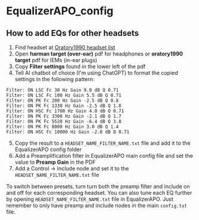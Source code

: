 # EqualizerAPO_config

## How to add EQs for other headsets
1. Find headset at [Oratory1990 headset list](https://old.reddit.com/r/oratory1990/wiki/index/list_of_presets)
2. Open **harman target (over-ear)** pdf for headphones or **oratory1990 target** pdf for IEMs (in-ear plugs)
3. Copy **Filter settings** found in the lower left of the pdf
4. Tell AI chatbot of choice (I'm using ChatGPT) to format the copied settings in the following pattern:

```
Filter: ON LSC Fc 30 Hz Gain 9.0 dB Q 0.71  
Filter: ON LSC Fc 100 Hz Gain 5.5 dB Q 0.71  
Filter: ON PK Fc 200 Hz Gain -2.5 dB Q 0.8  
Filter: ON PK Fc 1330 Hz Gain -2.5 dB Q 1.8  
Filter: ON HSC Fc 1700 Hz Gain 4.0 dB Q 0.71  
Filter: ON PK Fc 3300 Hz Gain -2.1 dB Q 1.7  
Filter: ON PK Fc 5520 Hz Gain -6.4 dB Q 3.8  
Filter: ON PK Fc 8000 Hz Gain 3.0 dB Q 1.4  
Filter: ON HSC Fc 10000 Hz Gain -2.0 dB Q 0.71  
```

5. Copy the result to a `HEADSET_NAME_FILTER_NAME.txt` file and add it to the EqualizerAPO config folder
6. Add a Preamplification filter in EqualizerAPO main config file and set the value to **Preamp Gain** in the PDF
7. Add a Control -> Include node and set it to the `HEADSET_NAME_FILTER_NAME.txt` file

To switch between presets, turn turn both the preamp filter and include on and off for each corresponding headset.
You can also tune each EQ further by opening `HEADSET_NAME_FILTER_NAME.txt` file in EqualizerAPO. Just remember to only have preamp and include nodes in the main `config.txt` file.
